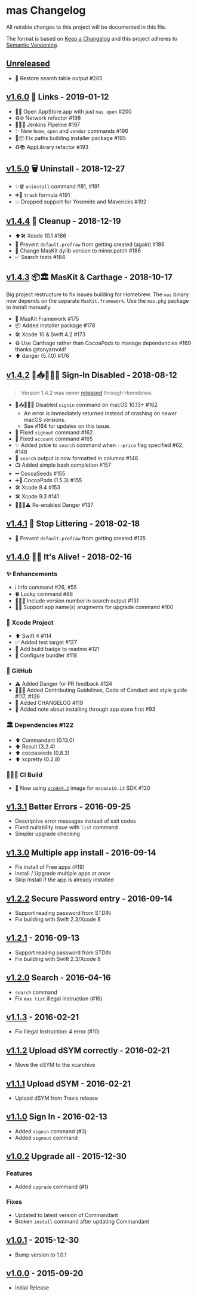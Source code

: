 # mas Changelog

All notable changes to this project will be documented in this file.

The format is based on [Keep a Changelog](http://keepachangelog.com/en/1.0.0/)
and this project adheres to [Semantic Versioning](http://semver.org/spec/v2.0.0.html).

## [Unreleased]

- 🐛 Restore search table output #205

## [v1.6.0] 🔗 Links - 2019-01-12

- 👐🏻 Open AppStore.app with just `mas open` #200
- ♻️🌐 Network refactor #198
- 👷🏻‍♀️ Jenkins Pipeline #197
- ✨ New `home`, `open` and `vendor` commands #196
- 🐛📦 Fix paths building installer package #195
- ♻️📚 AppLibrary refactor #193

## [v1.5.0] 🗑 Uninstall - 2018-12-27

- ✨🗑 `uninstall` command #81, #191
- ➕🍺 `trash` formula #191
- 💥 Dropped support for Yosemite and Mavericks #192

## [v1.4.4] 🧹 Cleanup - 2018-12-19

- ⬆️🛠️ Xcode 10.1 #186
- 🐛 Prevent `default.profraw` from getting created (again) #186
- 🚨 Change MasKit dylib version to minor.patch #186
- ✅ Search tests #184

## [v1.4.3] 📦🏛️ MasKit & Carthage - 2018-10-17

Big project restructure to fix issues building for Homebrew.
The `mas` binary now depends on the separate `MasKit.framework`.
Use the `mas.pkg` package to install manually.

- 🧰 MasKit Framework #175
- 📦 Added installer package #178
- 🛠 Xcode 10 & Swift 4.2 #173
- ♻️ Use Carthage rather than CocoaPods to manage dependencies #169  
  thanks @tonyarnold!
- ⬆️ danger (5.7.0) #176

## [v1.4.2] 🚏📥🙅🏻‍♀️ Sign-In Disabled - 2018-08-12

> Version 1.4.2 was never [released](https://github.com/Homebrew/homebrew-core/pull/31058) through Homebrew.

- 🚏📥🙅🏻‍♀️ Disabled `signin` command on macOS 10.13+ #162
  - An error is immediately returned instead of crashing on newer macOS versions.
  - See #164 for updates on this issue.
- 🐛 Fixed `signout` command #162
- 🐛 Fixed `account` command #165
- ✨ Added price to `search` command when `--price` flag specified #62, #148
- 🎨 `search` output is now formatted in columns #148
- 📺 Added simple bash completion #157
- ➖ CocoaSeeds #155
- ➕🍫 CocoaPods (1.5.3) #155
- 🛠 Xcode 9.4 #153
- 🛠 Xcode 9.3 #141
- 👷🏻‍♀️⚠️ Re-enabled Danger #137

## [v1.4.1] 🚯 Stop Littering - 2018-02-18

- 🐛 Prevent `default.profraw` from getting created #135

## [v1.4.0] 🧟‍♂️ It's Alive! - 2018-02-16

### ✨ Enhancements
- ℹ️ Info command #26, #55
- 🍀 Lucky command #88
- 🕵🏽‍♀️ Include version number in search output #131
- ☝🏻 Support app name(s) arugments for upgrade command #100

### 🔨 Xcode Project
- ⬆️ Swift 4 #114
- ✅ Added test target #127
- 📛 Add build badge to readme #121
- 💎 Configure bundler #118

### 🐙 GitHub
- ⚠️ Added Danger for PR feedback #124
- 📝🤝🎨 Added Contributing Guidelines, Code of Conduct and style guide #117, #126
- 📝 Added CHANGELOG #119
- 📝 Added note about installing through app store first #93

### 🏛 Dependencies #122
- ⬆️ Commandant (0.13.0)
- ⬆️ Result (3.2.4)
- ⬆️ cocoaseeds (0.8.3)
- ⬆️ xcpretty (0.2.8)

### 👷🏻‍♀️ CI Build
- 🍎 Now using [`xcode9.2`](https://docs.travis-ci.com/user/reference/osx#Xcode-9.2) image for `macosx10.13` SDK #120

## [v1.3.1] Better Errors - 2016-09-25
- Descriptive error messages instead of exit codes
- Fixed nullability issue with `list` command
- Simpler upgrade checking

## [v1.3.0] Multiple app install - 2016-09-14
- Fix install of Free apps (#19)
- Install / Upgrade multiple apps at once
- Skip Install if the app is already installed

## [v1.2.2] Secure Password entry - 2016-09-14
- Support reading password from STDIN
- Fix building with Swift 2.3/Xcode 8

## [v1.2.1] - 2016-09-13
- Support reading password from STDIN
- Fix building with Swift 2.3/Xcode 8

## [v1.2.0] Search - 2016-04-16
- `search` command
- Fix `mas list` illegal instruction (#16)

## [v1.1.3] - 2016-02-21
- Fix Illegal Instruction: 4 error (#10)

## [v1.1.2] Upload dSYM correctly - 2016-02-21
- Move the dSYM to the xcarchive

## [v1.1.1] Upload dSYM - 2016-02-21
- Upload dSYM from Travis release

## [v1.1.0] Sign In - 2016-02-13
- Added `signin` command (#3)
- Added `signout` command

## [v1.0.2] Upgrade all - 2015-12-30
### Features
- Added `upgrade` command (#1)

### Fixes
- Updated to latest version of Commandant
- Broken `install` command after updating Commandant

## [v1.0.1] - 2015-12-30
- Bump version to 1.0.1

## [v1.0.0] - 2015-09-20
- Initial Release

[Unreleased]: https://github.com/mas-cli/mas/compare/v1.6.0...HEAD
[v1.6.0]: https://github.com/mas-cli/mas/compare/v1.5.0...v1.6.0
[v1.5.0]: https://github.com/mas-cli/mas/compare/v1.4.4...v1.5.0
[v1.4.4]: https://github.com/mas-cli/mas/compare/v1.4.3...v1.4.4
[v1.4.3]: https://github.com/mas-cli/mas/compare/v1.4.2...v1.4.3
[v1.4.2]: https://github.com/mas-cli/mas/compare/v1.4.1...v1.4.2
[v1.4.1]: https://github.com/mas-cli/mas/compare/v1.4.0...v1.4.1
[v1.4.0]: https://github.com/mas-cli/mas/compare/v1.3.1...v1.4.0
[v1.3.1]: https://github.com/mas-cli/mas/compare/v1.3.0...v1.3.1
[v1.3.0]: https://github.com/mas-cli/mas/compare/v1.2.2...v1.3.0
[v1.2.2]: https://github.com/mas-cli/mas/compare/v1.2.1...v1.2.2
[v1.2.1]: https://github.com/mas-cli/mas/compare/v1.2.0...v1.2.1
[v1.2.0]: https://github.com/mas-cli/mas/compare/v1.1.2...v1.2.0
[v1.1.3]: https://github.com/mas-cli/mas/compare/v1.1.2...v1.1.3
[v1.1.2]: https://github.com/mas-cli/mas/compare/v1.1.1...v1.1.2
[v1.1.1]: https://github.com/mas-cli/mas/compare/v1.1.0...v1.1.1
[v1.1.0]: https://github.com/mas-cli/mas/compare/v1.0.2...v1.1.0
[v1.0.2]: https://github.com/mas-cli/mas/compare/v1.0.1...v1.0.2
[v1.0.1]: https://github.com/mas-cli/mas/compare/v1.0.0...v1.0.1
[v1.0.0]: https://github.com/mas-cli/mas/compare/7e0e18d8335cf5eee6a162ea7981ad02ca4294b2...v1.0.0
